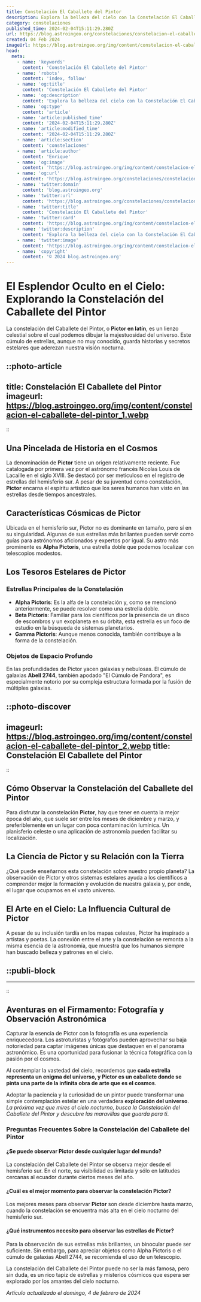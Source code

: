 ```yaml
---
title: Constelación El Caballete del Pintor
description: Explora la belleza del cielo con la Constelación El Caballete del Pintor. Descubre sus estrellas y la magia astronómica que esconde.
category: constelaciones
published_time: 2024-02-04T15:11:29.280Z
url: https://blog.astroingeo.org/constelaciones/constelacion-el-caballete-del-pintor
created: 04 Feb 2024
imageUrl: https://blog.astroingeo.org/img/content/constelacion-el-caballete-del-pintor_1.webp
head:
  meta:
    - name: 'keywords'
      content: 'Constelación El Caballete del Pintor'
    - name: 'robots'
      content: 'index, follow'
    - name: 'og:title'
      content: 'Constelación El Caballete del Pintor'
    - name: 'og:description'
      content: 'Explora la belleza del cielo con la Constelación El Caballete del Pintor. Descubre sus estrellas y la magia astronómica que esconde.'
    - name: 'og:type'
      content: 'article'
    - name: 'article:published_time'
      content: '2024-02-04T15:11:29.280Z'
    - name: 'article:modified_time'
      content: '2024-02-04T15:11:29.280Z'
    - name: 'article:section'
      content: 'constelaciones'
    - name: 'article:author'
      content: 'Enrique'
    - name: 'og:image'
      content: 'https://blog.astroingeo.org/img/content/constelacion-el-caballete-del-pintor_1.webp'
    - name: 'og:url'
      content: 'https://blog.astroingeo.org/constelaciones/constelacion-el-caballete-del-pintor'
    - name: 'twitter:domain'
      content: 'blog.astroingeo.org'
    - name: 'twitter:url'
      content: 'https://blog.astroingeo.org/constelaciones/constelacion-el-caballete-del-pintor'
    - name: 'twitter:title'
      content: 'Constelación El Caballete del Pintor'
    - name: 'twitter:card'
      content: 'https://blog.astroingeo.org/img/content/constelacion-el-caballete-del-pintor_1.webp'
    - name: 'twitter:description'
      content: 'Explora la belleza del cielo con la Constelación El Caballete del Pintor. Descubre sus estrellas y la magia astronómica que esconde.'
    - name: 'twitter:image'
      content: 'https://blog.astroingeo.org/img/content/constelacion-el-caballete-del-pintor_1.webp'
    - name: 'copyright'
      content: '© 2024 blog.astroingeo.org'
---
```

# El Esplendor Oculto en el Cielo: Explorando la Constelación del Caballete del Pintor

La constelación del Caballete del Pintor, o **Pictor en latín**, es un lienzo celestial sobre el cual podemos dibujar la majestuosidad del universo. Este cúmulo de estrellas, aunque no muy conocido, guarda historias y secretos estelares que aderezan nuestra visión nocturna.


::photo-article
---
title: Constelación El Caballete del Pintor
imageurl: https://blog.astroingeo.org/img/content/constelacion-el-caballete-del-pintor_1.webp
---
::



## Una Pincelada de Historia en el Cosmos

La denominación de **Pictor** tiene un origen relativamente reciente. Fue catalogada por primera vez por el astrónomo francés Nicolas Louis de Lacaille en el siglo XVIII. Se destacó por ser meticuloso en el registro de estrellas del hemisferio sur. A pesar de su juventud como constelación, **Pictor** encarna el espíritu artístico que los seres humanos han visto en las estrellas desde tiempos ancestrales.

## Características Cósmicas de Pictor

Ubicada en el hemisferio sur, Pictor no es dominante en tamaño, pero sí en su singularidad. Algunas de sus estrellas más brillantes pueden servir como guías para astrónomos aficionados y expertos por igual. Su astro más prominente es **Alpha Pictoris**, una estrella doble que podemos localizar con telescopios modestos.

## Los Tesoros Estelares de Pictor

### Estrellas Principales de la Constelación

- **Alpha Pictoris**: Es la alfa de la constelación y, como se mencionó anteriormente, se puede resolver como una estrella doble.
- **Beta Pictoris**: Familiar para los científicos por la presencia de un disco de escombros y un exoplaneta en su órbita, esta estrella es un foco de estudio en la búsqueda de sistemas planetarios.
- **Gamma Pictoris**: Aunque menos conocida, también contribuye a la forma de la constelación.

### Objetos de Espacio Profundo

En las profundidades de Pictor yacen galaxias y nebulosas. El cúmulo de galaxias **Abell 2744**, también apodado "El Cúmulo de Pandora", es especialmente notorio por su compleja estructura formada por la fusión de múltiples galaxias.


::photo-discover
---
imageurl: https://blog.astroingeo.org/img/content/constelacion-el-caballete-del-pintor_2.webp
title: Constelación El Caballete del Pintor
---
::



## Cómo Observar la Constelación del Caballete del Pintor

Para disfrutar la constelación **Pictor**, hay que tener en cuenta la mejor época del año, que suele ser entre los meses de diciembre y marzo, y preferiblemente en un lugar con poca contaminación lumínica. Un planisferio celeste o una aplicación de astronomía pueden facilitar su localización.

## La Ciencia de Pictor y su Relación con la Tierra

¿Qué puede enseñarnos esta constelación sobre nuestro propio planeta? La observación de Pictor y otros sistemas estelares ayuda a los científicos a comprender mejor la formación y evolución de nuestra galaxia y, por ende, el lugar que ocupamos en el vasto universo.

## El Arte en el Cielo: La Influencia Cultural de Pictor

A pesar de su inclusión tardía en los mapas celestes, Pictor ha inspirado a artistas y poetas. La conexión entre el arte y la constelación se remonta a la misma esencia de la astronomía, que muestra que los humanos siempre han buscado belleza y patrones en el cielo.


  ::publi-block
  ---
  ---
  ::
  
  

## Aventuras en el Firmamento: Fotografía y Observación Astronómica

Capturar la esencia de Pictor con la fotografía es una experiencia enriquecedora. Los astroturistas y fotógrafos pueden aprovechar su baja notoriedad para captar imágenes únicas que destaquen en el panorama astronómico. Es una oportunidad para fusionar la técnica fotográfica con la pasión por el cosmos.

Al contemplar la vastedad del cielo, recordemos que **cada estrella representa un enigma del universo, y Pictor es un caballete donde se pinta una parte de la infinita obra de arte que es el cosmos**. 

Adoptar la paciencia y la curiosidad de un pintor puede transformar una simple contemplación estelar en una verdadera **exploración del universo**. *La próxima vez que mires al cielo nocturno, busca la Constelación del Caballete del Pintor y descubre las maravillas que guarda para ti*.

### Preguntas Frecuentes Sobre la Constelación del Caballete del Pintor

#### ¿Se puede observar Pictor desde cualquier lugar del mundo?
La constelación del Caballete del Pintor se observa mejor desde el hemisferio sur. En el norte, su visibilidad es limitada y sólo en latitudes cercanas al ecuador durante ciertos meses del año.

#### ¿Cuál es el mejor momento para observar la constelación Pictor?
Los mejores meses para observar **Pictor** son desde diciembre hasta marzo, cuando la constelación se encuentra más alta en el cielo nocturno del hemisferio sur.

#### ¿Qué instrumentos necesito para observar las estrellas de Pictor?
Para la observación de sus estrellas más brillantes, un binocular puede ser suficiente. Sin embargo, para apreciar objetos como Alpha Pictoris o el cúmulo de galaxias Abell 2744, se recomienda el uso de un telescopio.

La constelación del Caballete del Pintor puede no ser la más famosa, pero sin duda, es un rico tapiz de estrellas y misterios cósmicos que espera ser explorado por los amantes del cielo nocturno.

_Artículo actualizado el domingo, 4 de febrero de 2024_